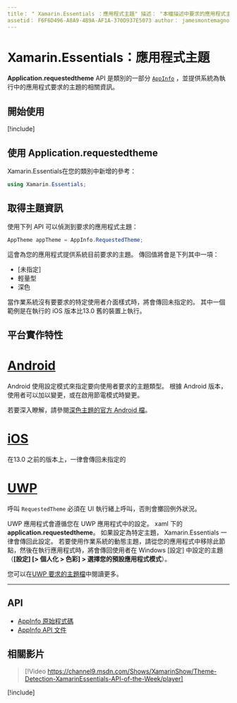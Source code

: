 ```yaml
---
title： " Xamarin.Essentials ：應用程式主題" 描述： "本檔描述中要求的應用程式主題 API Xamarin.Essentials ，其提供針對執行中應用程式要求的主題樣式資訊。
assetid： F6F6D496-A8A9-4B9A-AF1A-370D937E5073 author： jamesmontemagno ms. custom： video ms. 作者： jamont ms. date： 01/06/2020 no-loc： [ Xamarin.Forms ， Xamarin.Essentials ]
---
```


# <a name="xamarinessentials-app-theme"></a>Xamarin.Essentials：應用程式主題

**Application.requestedtheme** API 是類別的一部分 [`AppInfo`](app-information.md) ，並提供系統為執行中的應用程式要求的主題的相關資訊。

## <a name="get-started"></a>開始使用

[!include[](~/essentials/includes/get-started.md)]

## <a name="using-requestedtheme"></a>使用 Application.requestedtheme

Xamarin.Essentials在您的類別中新增的參考：

```csharp
using Xamarin.Essentials;
```

## <a name="obtaining-theme-information"></a>取得主題資訊

使用下列 API 可以偵測到要求的應用程式主題：

```csharp
AppTheme appTheme = AppInfo.RequestedTheme;

```

這會為您的應用程式提供系統目前要求的主題。 傳回值將會是下列其中一項：

* [未指定]
* 輕量型
* 深色

當作業系統沒有要要求的特定使用者介面樣式時，將會傳回未指定的。 其中一個範例是在執行的 iOS 版本比13.0 舊的裝置上執行。


## <a name="platform-implementation-specifics"></a>平台實作特性

# <a name="android"></a>[Android](#tab/android)

Android 使用設定模式來指定要向使用者要求的主題類型。 根據 Android 版本，使用者可以加以變更，或在啟用節電模式時變更。

若要深入瞭解，請參閱[深色主題的官方 Android 檔](https://developer.android.com/guide/topics/ui/look-and-feel/darktheme)。


# <a name="ios"></a>[iOS](#tab/ios)

在13.0 之前的版本上，一律會傳回未指定的


# <a name="uwp"></a>[UWP](#tab/uwp)

呼叫 `RequestedTheme` 必須在 UI 執行緒上呼叫，否則會擲回例外狀況。

UWP 應用程式會遵循您在 UWP 應用程式中的設定。 xaml 下的**application.requestedtheme**。 如果設定為特定主題， Xamarin.Essentials 一律會傳回此設定。 若要使用作業系統的動態主題，請從您的應用程式中移除此節點，然後在執行應用程式時，將會傳回使用者在 Windows [設定] 中設定的主題（**[設定] [> 個人化 > 色彩] > 選擇您的預設應用程式模式**）。

您可以在[UWP 要求的主題檔](https://docs.microsoft.com/uwp/api/windows.ui.xaml.application.requestedtheme)中閱讀更多。

--------------

## <a name="api"></a>API

- [AppInfo 原始程式碼](https://github.com/xamarin/Essentials/tree/master/Xamarin.Essentials/AppInfo)
- [AppInfo API 文件](xref:Xamarin.Essentials.AppInfo)

## <a name="related-video"></a>相關影片

> [!Video https://channel9.msdn.com/Shows/XamarinShow/Theme-Detection-XamarinEssentials-API-of-the-Week/player]

[!include[](~/essentials/includes/xamarin-show-essentials.md)]
